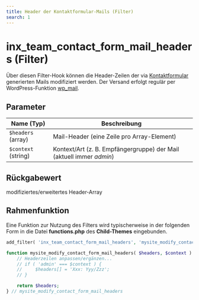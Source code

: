 ```yaml
---
title: Header der Kontaktformular-Mails (Filter)
search: 1
---
```


# inx_team_contact_form_mail_headers (Filter)

Über diesen Filter-Hook können die Header-Zeilen der via [Kontaktformular](../komponenten/kontaktformular.html) generierten Mails modifiziert werden. Der Versand erfolgt regulär per WordPress-Funktion [wp_mail](https://developer.wordpress.org/reference/functions/wp_mail/).

## Parameter

| Name (Typ) | Beschreibung |
| ---------- | ------------ |
| `$headers` (array) | Mail-Header (eine Zeile pro Array-Element) |
| `$context` (string) | Kontext/Art (z. B. Empfängergruppe) der Mail (aktuell immer *admin*) |

## Rückgabewert

modifiziertes/erweitertes Header-Array

## Rahmenfunktion

Eine Funktion zur Nutzung des Filters wird typischerweise in der folgenden Form in die Datei **functions.php** des **Child-Themes** eingebunden.

```php
add_filter( 'inx_team_contact_form_mail_headers', 'mysite_modify_contact_form_mail_headers' );

function mysite_modify_contact_form_mail_headers( $headers, $context ) {
	// Headerzeilen anpassen/ergänzen...
	// if ( 'admin' === $context ) {
	//     $headers[] = 'Xxx: Yyy/Zzz';
	// }

	return $headers;
} // mysite_modify_contact_form_mail_headers
```